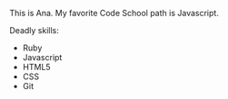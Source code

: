 This is Ana.
My favorite Code School path is Javascript.

Deadly skills:
* Ruby
* Javascript
* HTML5
* CSS
* Git
